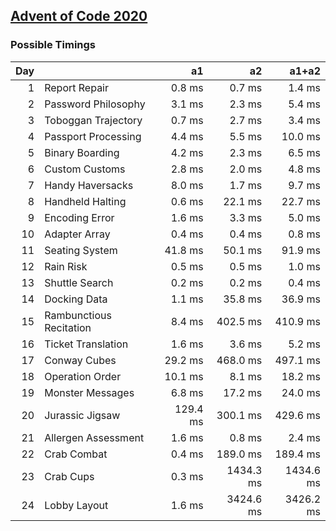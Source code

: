## [Advent of Code 2020](https://adventofcode.com/2020/)

### Possible Timings
| Day | | a1 | a2 | a1+a2 |
| ---: | :--- | ---: | ---: | ---: |
| 1 | Report Repair | 0.8 ms | 0.7 ms | 1.4 ms |
| 2 | Password Philosophy | 3.1 ms | 2.3 ms | 5.4 ms |
| 3 | Toboggan Trajectory | 0.7 ms | 2.7 ms | 3.4 ms |
| 4 | Passport Processing | 4.4 ms | 5.5 ms | 10.0 ms |
| 5 | Binary Boarding | 4.2 ms | 2.3 ms | 6.5 ms |
| 6 | Custom Customs | 2.8 ms | 2.0 ms | 4.8 ms |
| 7 | Handy Haversacks | 8.0 ms | 1.7 ms | 9.7 ms |
| 8 | Handheld Halting | 0.6 ms | 22.1 ms | 22.7 ms |
| 9 | Encoding Error | 1.6 ms | 3.3 ms | 5.0 ms |
| 10 | Adapter Array | 0.4 ms | 0.4 ms | 0.8 ms |
| 11 | Seating System | 41.8 ms | 50.1 ms | 91.9 ms |
| 12 | Rain Risk | 0.5 ms | 0.5 ms | 1.0 ms |
| 13 | Shuttle Search | 0.2 ms | 0.2 ms | 0.4 ms |
| 14 | Docking Data | 1.1 ms | 35.8 ms | 36.9 ms |
| 15 | Rambunctious Recitation | 8.4 ms | 402.5 ms | 410.9 ms |
| 16 | Ticket Translation | 1.6 ms | 3.6 ms | 5.2 ms |
| 17 | Conway Cubes | 29.2 ms | 468.0 ms | 497.1 ms |
| 18 | Operation Order | 10.1 ms | 8.1 ms | 18.2 ms |
| 19 | Monster Messages | 6.8 ms | 17.2 ms | 24.0 ms |
| 20 | Jurassic Jigsaw | 129.4 ms | 300.1 ms | 429.6 ms |
| 21 | Allergen Assessment | 1.6 ms | 0.8 ms | 2.4 ms |
| 22 | Crab Combat | 0.4 ms | 189.0 ms | 189.4 ms |
| 23 | Crab Cups | 0.3 ms | 1434.3 ms | 1434.6 ms |
| 24 | Lobby Layout | 1.6 ms | 3424.6 ms | 3426.2 ms |

